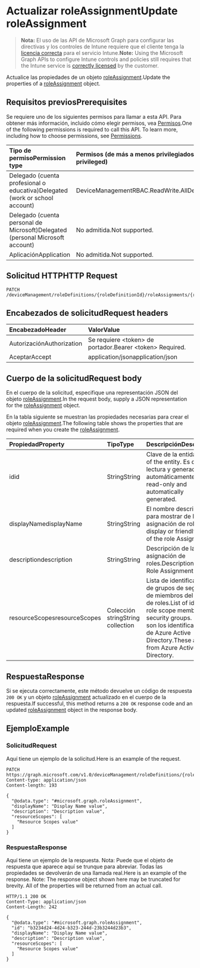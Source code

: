 # <a name="update-roleassignment"></a><span data-ttu-id="52e4e-101">Actualizar roleAssignment</span><span class="sxs-lookup"><span data-stu-id="52e4e-101">Update roleAssignment</span></span>

> <span data-ttu-id="52e4e-102">**Nota:** El uso de las API de Microsoft Graph para configurar las directivas y los controles de Intune requiere que el cliente tenga la [licencia correcta](https://go.microsoft.com/fwlink/?linkid=839381) para el servicio Intune.</span><span class="sxs-lookup"><span data-stu-id="52e4e-102">**Note:** Using the Microsoft Graph APIs to configure Intune controls and policies still requires that the Intune service is [correctly licensed](https://go.microsoft.com/fwlink/?linkid=839381) by the customer.</span></span>

<span data-ttu-id="52e4e-103">Actualice las propiedades de un objeto [roleAssignment](../resources/intune_rbac_roleassignment.md).</span><span class="sxs-lookup"><span data-stu-id="52e4e-103">Update the properties of a [roleAssignment](../resources/intune_rbac_roleassignment.md) object.</span></span>
## <a name="prerequisites"></a><span data-ttu-id="52e4e-104">Requisitos previos</span><span class="sxs-lookup"><span data-stu-id="52e4e-104">Prerequisites</span></span>
<span data-ttu-id="52e4e-p101">Se requiere uno de los siguientes permisos para llamar a esta API. Para obtener más información, incluido cómo elegir permisos, vea [Permisos](../../../concepts/permissions_reference.md).</span><span class="sxs-lookup"><span data-stu-id="52e4e-p101">One of the following permissions is required to call this API. To learn more, including how to choose permissions, see [Permissions](../../../concepts/permissions_reference.md).</span></span>

|<span data-ttu-id="52e4e-107">Tipo de permiso</span><span class="sxs-lookup"><span data-stu-id="52e4e-107">Permission type</span></span>|<span data-ttu-id="52e4e-108">Permisos (de más a menos privilegiados)</span><span class="sxs-lookup"><span data-stu-id="52e4e-108">Permissions (from most to least privileged)</span></span>|
|:---|:---|
|<span data-ttu-id="52e4e-109">Delegado (cuenta profesional o educativa)</span><span class="sxs-lookup"><span data-stu-id="52e4e-109">Delegated (work or school account)</span></span>|<span data-ttu-id="52e4e-110">DeviceManagementRBAC.ReadWrite.All</span><span class="sxs-lookup"><span data-stu-id="52e4e-110">DeviceManagementRBAC.ReadWrite.All</span></span>|
|<span data-ttu-id="52e4e-111">Delegado (cuenta personal de Microsoft)</span><span class="sxs-lookup"><span data-stu-id="52e4e-111">Delegated (personal Microsoft account)</span></span>|<span data-ttu-id="52e4e-112">No admitida.</span><span class="sxs-lookup"><span data-stu-id="52e4e-112">Not supported.</span></span>|
|<span data-ttu-id="52e4e-113">Aplicación</span><span class="sxs-lookup"><span data-stu-id="52e4e-113">Application</span></span>|<span data-ttu-id="52e4e-114">No admitida.</span><span class="sxs-lookup"><span data-stu-id="52e4e-114">Not supported.</span></span>|

## <a name="http-request"></a><span data-ttu-id="52e4e-115">Solicitud HTTP</span><span class="sxs-lookup"><span data-stu-id="52e4e-115">HTTP Request</span></span>
<!-- {
  "blockType": "ignored"
}
-->
``` http
PATCH /deviceManagement/roleDefinitions/{roleDefinitionId}/roleAssignments/{roleAssignmentId}
```

## <a name="request-headers"></a><span data-ttu-id="52e4e-116">Encabezados de solicitud</span><span class="sxs-lookup"><span data-stu-id="52e4e-116">Request headers</span></span>
|<span data-ttu-id="52e4e-117">Encabezado</span><span class="sxs-lookup"><span data-stu-id="52e4e-117">Header</span></span>|<span data-ttu-id="52e4e-118">Valor</span><span class="sxs-lookup"><span data-stu-id="52e4e-118">Value</span></span>|
|:---|:---|
|<span data-ttu-id="52e4e-119">Autorización</span><span class="sxs-lookup"><span data-stu-id="52e4e-119">Authorization</span></span>|<span data-ttu-id="52e4e-120">Se requiere &lt;token&gt; de portador.</span><span class="sxs-lookup"><span data-stu-id="52e4e-120">Bearer &lt;token&gt; Required.</span></span>|
|<span data-ttu-id="52e4e-121">Aceptar</span><span class="sxs-lookup"><span data-stu-id="52e4e-121">Accept</span></span>|<span data-ttu-id="52e4e-122">application/json</span><span class="sxs-lookup"><span data-stu-id="52e4e-122">application/json</span></span>|

## <a name="request-body"></a><span data-ttu-id="52e4e-123">Cuerpo de la solicitud</span><span class="sxs-lookup"><span data-stu-id="52e4e-123">Request body</span></span>
<span data-ttu-id="52e4e-124">En el cuerpo de la solicitud, especifique una representación JSON del objeto [roleAssignment](../resources/intune_rbac_roleassignment.md).</span><span class="sxs-lookup"><span data-stu-id="52e4e-124">In the request body, supply a JSON representation for the [roleAssignment](../resources/intune_rbac_roleassignment.md) object.</span></span>

<span data-ttu-id="52e4e-125">En la tabla siguiente se muestran las propiedades necesarias para crear el objeto [roleAssignment](../resources/intune_rbac_roleassignment.md).</span><span class="sxs-lookup"><span data-stu-id="52e4e-125">The following table shows the properties that are required when you create the [roleAssignment](../resources/intune_rbac_roleassignment.md).</span></span>

|<span data-ttu-id="52e4e-126">Propiedad</span><span class="sxs-lookup"><span data-stu-id="52e4e-126">Property</span></span>|<span data-ttu-id="52e4e-127">Tipo</span><span class="sxs-lookup"><span data-stu-id="52e4e-127">Type</span></span>|<span data-ttu-id="52e4e-128">Descripción</span><span class="sxs-lookup"><span data-stu-id="52e4e-128">Description</span></span>|
|:---|:---|:---|
|<span data-ttu-id="52e4e-129">id</span><span class="sxs-lookup"><span data-stu-id="52e4e-129">id</span></span>|<span data-ttu-id="52e4e-130">String</span><span class="sxs-lookup"><span data-stu-id="52e4e-130">String</span></span>|<span data-ttu-id="52e4e-131">Clave de la entidad.</span><span class="sxs-lookup"><span data-stu-id="52e4e-131">Key of the entity.</span></span> <span data-ttu-id="52e4e-132">Es de solo lectura y generada automáticamente.</span><span class="sxs-lookup"><span data-stu-id="52e4e-132">This is read-only and automatically generated.</span></span>|
|<span data-ttu-id="52e4e-133">displayName</span><span class="sxs-lookup"><span data-stu-id="52e4e-133">displayName</span></span>|<span data-ttu-id="52e4e-134">String</span><span class="sxs-lookup"><span data-stu-id="52e4e-134">String</span></span>|<span data-ttu-id="52e4e-135">El nombre descriptivo o para mostrar de la asignación de roles.</span><span class="sxs-lookup"><span data-stu-id="52e4e-135">The display or friendly name of the role Assignment.</span></span>|
|<span data-ttu-id="52e4e-136">description</span><span class="sxs-lookup"><span data-stu-id="52e4e-136">description</span></span>|<span data-ttu-id="52e4e-137">String</span><span class="sxs-lookup"><span data-stu-id="52e4e-137">String</span></span>|<span data-ttu-id="52e4e-138">Descripción de la asignación de roles.</span><span class="sxs-lookup"><span data-stu-id="52e4e-138">Description of the Role Assignment.</span></span>|
|<span data-ttu-id="52e4e-139">resourceScopes</span><span class="sxs-lookup"><span data-stu-id="52e4e-139">resourceScopes</span></span>|<span data-ttu-id="52e4e-140">Colección string</span><span class="sxs-lookup"><span data-stu-id="52e4e-140">String collection</span></span>|<span data-ttu-id="52e4e-141">Lista de identificadores de grupos de seguridad de miembros del ámbito de roles.</span><span class="sxs-lookup"><span data-stu-id="52e4e-141">List of ids of role scope member security groups.</span></span>  <span data-ttu-id="52e4e-142">Estos son los identificadores de Azure Active Directory.</span><span class="sxs-lookup"><span data-stu-id="52e4e-142">These are IDs from Azure Active Directory.</span></span>|



## <a name="response"></a><span data-ttu-id="52e4e-143">Respuesta</span><span class="sxs-lookup"><span data-stu-id="52e4e-143">Response</span></span>
<span data-ttu-id="52e4e-144">Si se ejecuta correctamente, este método devuelve un código de respuesta `200 OK` y un objeto [roleAssignment](../resources/intune_rbac_roleassignment.md) actualizado en el cuerpo de la respuesta.</span><span class="sxs-lookup"><span data-stu-id="52e4e-144">If successful, this method returns a `200 OK` response code and an updated [roleAssignment](../resources/intune_rbac_roleassignment.md) object in the response body.</span></span>

## <a name="example"></a><span data-ttu-id="52e4e-145">Ejemplo</span><span class="sxs-lookup"><span data-stu-id="52e4e-145">Example</span></span>
### <a name="request"></a><span data-ttu-id="52e4e-146">Solicitud</span><span class="sxs-lookup"><span data-stu-id="52e4e-146">Request</span></span>
<span data-ttu-id="52e4e-147">Aquí tiene un ejemplo de la solicitud.</span><span class="sxs-lookup"><span data-stu-id="52e4e-147">Here is an example of the request.</span></span>
``` http
PATCH https://graph.microsoft.com/v1.0/deviceManagement/roleDefinitions/{roleDefinitionId}/roleAssignments/{roleAssignmentId}
Content-type: application/json
Content-length: 193

{
  "@odata.type": "#microsoft.graph.roleAssignment",
  "displayName": "Display Name value",
  "description": "Description value",
  "resourceScopes": [
    "Resource Scopes value"
  ]
}
```

### <a name="response"></a><span data-ttu-id="52e4e-148">Respuesta</span><span class="sxs-lookup"><span data-stu-id="52e4e-148">Response</span></span>
<span data-ttu-id="52e4e-p104">Aquí tiene un ejemplo de la respuesta. Nota: Puede que el objeto de respuesta que aparece aquí se trunque para abreviar. Todas las propiedades se devolverán de una llamada real.</span><span class="sxs-lookup"><span data-stu-id="52e4e-p104">Here is an example of the response. Note: The response object shown here may be truncated for brevity. All of the properties will be returned from an actual call.</span></span>
``` http
HTTP/1.1 200 OK
Content-Type: application/json
Content-Length: 242

{
  "@odata.type": "#microsoft.graph.roleAssignment",
  "id": "b3234d24-4d24-b323-244d-23b3244d23b3",
  "displayName": "Display Name value",
  "description": "Description value",
  "resourceScopes": [
    "Resource Scopes value"
  ]
}
```




